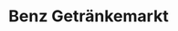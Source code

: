 ---
title: "Benz Getränkemarkt"
url: /leinfelden-echterdingen/benz-getraenkemarkt/
shop: Getränke
---